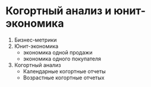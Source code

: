 # Когортный анализ и юнит-экономика

1. Бизнес-метрики
2. Юнит-экономика
    - экономика одной продажи
    - экономика одного покупателя
3. Когортный анализ
    - Календарные когортные отчеты
    - Возрастные когортные отчетыx